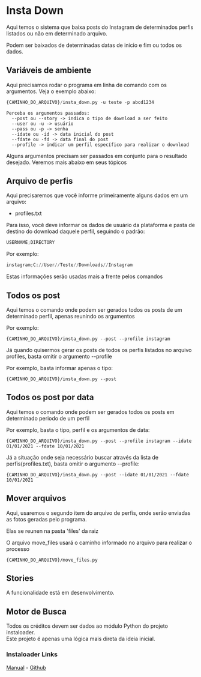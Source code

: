 # Insta Down

Aqui temos o sistema que baixa posts do Instagram de determinados perfis listados ou não em determinado arquivo.

Podem ser baixados de determinadas datas de inicio e fim ou todos os dados.

## Variáveis de ambiente

Aqui precisamos rodar o programa em linha de comando com os argumentos. Veja o exemplo abaixo:
```Python
{CAMINHO_DO_ARQUIVO}/insta_down.py -u teste -p abcd1234
```
```Shell
Perceba os argumentos passados:
  --post ou --story -> indica o tipo de download a ser feito 
  --user ou -u -> usuário
  --pass ou -p -> senha
  --idate ou -id -> data inicial do post
  --fdate ou -fd -> data final do post
  --profile -> indicar um perfil específico para realizar o download
```

Alguns argumentos precisam ser passados em conjunto para o resultado desejado. Veremos mais abaixo em seus tópicos

## Arquivo de perfis

Aqui precisaremos que você informe primeiramente alguns dados em um arquivo:
* profiles.txt

Para isso, você deve informar os dados de usuário da plataforma e pasta de destino do download daquele perfil, seguindo o padrão:

```Python
USERNAME;DIRECTORY
```
Por exemplo:
```Python
instagram;C://User//Teste//Downloads//Instagram
```

Estas informações serão usadas mais a frente pelos comandos

## Todos os post

Aqui temos o comando onde podem ser gerados todos os posts de um determinado perfil, apenas reunindo os argumentos

Por exemplo:
```Shell
{CAMINHO_DO_ARQUIVO}/insta_down.py --post --profile instagram
```

Já quando quisermos gerar os posts de todos os perfis listados no arquivo profiles, basta omitir o argumento --profile

Por exemplo, basta informar apenas o tipo:
```Shell
{CAMINHO_DO_ARQUIVO}/insta_down.py --post
```

## Todos os post por data

Aqui temos o comando onde podem ser gerados todos os posts em determinado periodo de um perfil

Por exemplo, basta o tipo, perfil e os argumentos de data:
```Shell
{CAMINHO_DO_ARQUIVO}/insta_down.py --post --profile instagram --idate 01/01/2021 --fdate 10/01/2021
```

Já a situação onde seja necessário buscar através da lista de perfis(profiles.txt), basta omitir o argumento --profile:
```Shell
{CAMINHO_DO_ARQUIVO}/insta_down.py --post --idate 01/01/2021 --fdate 10/01/2021
```

## Mover arquivos

Aqui, usaremos o segundo item do arquivo de perfis, onde serão enviadas as fotos geradas pelo programa.

Elas se reunen na pasta 'files' da raiz

O arquivo move_files usará o caminho informado no arquivo para realizar o processo
```Shell
{CAMINHO_DO_ARQUIVO}/move_files.py
```

## Stories

A funcionalidade está em desenvolvimento.
## Motor de Busca

Todos os créditos devem ser dados ao módulo Python do projeto instaloader.  
Este projeto é apenas uma lógica mais direta da ideia inicial.
### Instaloader Links
[Manual](https://instaloader.github.io/) - 
[Github](https://github.com/instaloader/instaloader)